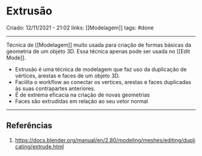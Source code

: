 # Extrusão
Criado: 12/11/2021 - 21:02
links: [[Modelagem]]
tags: #done

---

Técnica de [[Modelagem]] muito usada para criação de formas básicas da geometria de um objeto 3D. Essa técnica apenas pode ser usada no [[Edit Mode]].

- Extrusão é uma técnica de modelagem que faz uso da duplicação de vértices, arestas e faces de um objeto 3D.
- Facilita o workflow ao conectar os vertices, arestas e faces duplicadas às suas contrapartes anteriores.
- É de extrema eficacia na criação de novas geometrias
- Faces são extrudidas em relação ao seu vetor normal

---
## Referências
1. https://docs.blender.org/manual/en/2.80/modeling/meshes/editing/duplicating/extrude.html